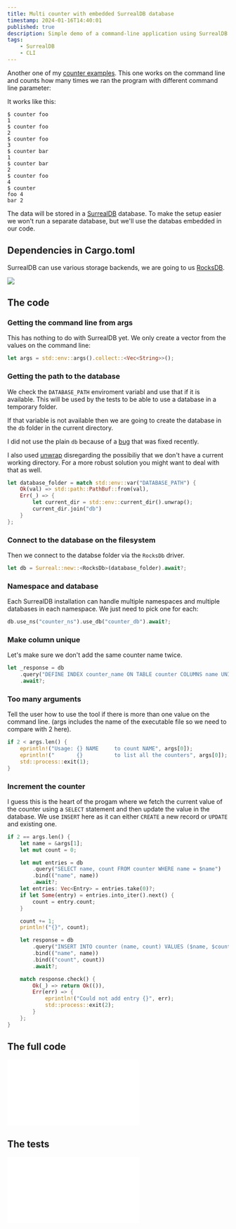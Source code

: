 ```yaml
---
title: Multi counter with embedded SurrealDB database
timestamp: 2024-01-16T14:40:01
published: true
description: Simple demo of a command-line application using SurrealDB to store several counters.
tags:
    - SurrealDB
    - CLI
---
```


Another one of my [counter examples](https://code-maven.com/counter). This one works on the command line and counts how many times we ran the program with different command line parameter:

It works like this:

```
$ counter foo
1
$ counter foo
2
$ counter foo
3
$ counter bar
1
$ counter bar
2
$ counter foo
4
$ counter
foo 4
bar 2
````

The data will be stored in a [SurrealDB](/surrealdb) database. To make the setup easier we won't run a separate database, but we'll use the databas embedded in our code.


## Dependencies in Cargo.toml

SurrealDB can use various storage backends, we are going to us [RocksDB](https://rocksdb.org/).

![](examples/surrealdb/cli-multi-counter/Cargo.toml)

## The code

### Getting the command line from args

This has nothing to do with SurrealDB yet. We only create a vector from the values on the command line:


```rust
let args = std::env::args().collect::<Vec<String>>();
```

### Getting the path to the database

We check the `DATABASE_PATH` enviroment variabl and use that if it is available. This will be used by the tests to be able to use
a database in a temporary folder.

If that variable is not available then we are going to create the database in the `db` folder in the current directory.

I did not use the plain `db` because of a [bug](https://github.com/surrealdb/docs.surrealdb.com/issues/185) that was fixed recently.

I also used [unwrap](/unwrap) disregarding the possibiliy that we don't have a current working directory. For a more robust solution
you might want to deal with that as well.

```rust
let database_folder = match std::env::var("DATABASE_PATH") {
    Ok(val) => std::path::PathBuf::from(val),
    Err(_) => {
        let current_dir = std::env::current_dir().unwrap();
        current_dir.join("db")
    }
};
```

### Connect to the database on the filesystem

Then we connect to the databse folder via the `RocksDb` driver.

```rust
let db = Surreal::new::<RocksDb>(database_folder).await?;
```

### Namespace and database

Each SurrealDB installation can handle multiple namespaces and multiple databases in each namespace. We just need to pick one for each:

```rust
db.use_ns("counter_ns").use_db("counter_db").await?;
```

### Make column unique

Let's make sure we don't add the same counter name twice.

```rust
let _response = db
    .query("DEFINE INDEX counter_name ON TABLE counter COLUMNS name UNIQUE")
    .await?;
```

### Too many arguments

Tell the user how to use the tool if there is more than one value on the command line. (args includes the name of the executable file so we need to compare with 2 here).

```rust
if 2 < args.len() {
    eprintln!("Usage: {} NAME     to count NAME", args[0]);
    eprintln!("       {}          to list all the counters", args[0]);
    std::process::exit(1);
}
```

### Increment the counter

I guess this is the heart of the progam where we fetch the current value of the counter using a `SELECT` statement and then
update the value in the database. We use `INSERT` here as it can either `CREATE` a new record or `UPDATE` and existing one.

```rust
if 2 == args.len() {
    let name = &args[1];
    let mut count = 0;

    let mut entries = db
        .query("SELECT name, count FROM counter WHERE name = $name")
        .bind(("name", name))
        .await?;
    let entries: Vec<Entry> = entries.take(0)?;
    if let Some(entry) = entries.into_iter().next() {
        count = entry.count;
    }

    count += 1;
    println!("{}", count);

    let response = db
        .query("INSERT INTO counter (name, count) VALUES ($name, $count) ON DUPLICATE KEY UPDATE count=$count")
        .bind(("name", name))
        .bind(("count", count))
        .await?;

    match response.check() {
        Ok(_) => return Ok(()),
        Err(err) => {
            eprintln!("Could not add entry {}", err);
            std::process::exit(2);
        }
    };
}
```



## The full code

![](examples/surrealdb/cli-multi-counter/src/main.rs)


## The tests

![](examples/surrealdb/cli-multi-counter/tests/tests.rs)


